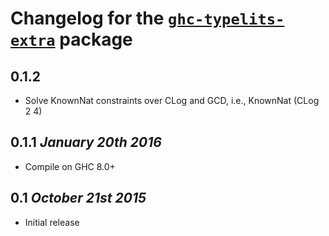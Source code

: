 # Changelog for the [`ghc-typelits-extra`](http://hackage.haskell.org/package/ghc-typelits-extra) package

## 0.1.2
* Solve KnownNat constraints over CLog and GCD, i.e., KnownNat (CLog 2 4)

## 0.1.1 *January 20th 2016*
* Compile on GHC 8.0+

## 0.1 *October 21st 2015*
* Initial release
